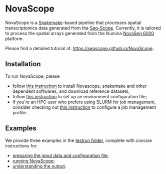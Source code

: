 # NovaScope

NovaScope is a [Snakemake](https://snakemake.readthedocs.io/en/stable/)-based pipeline that processes spatial transcriptomics data generated from the [Seq-Scope](https://doi.org/10.1016/j.cell.2021.05.010). Currently, it is tailored to process the spatial arrays generated from the Illumina [NovaSeq 6000](https://www.illumina.com/systems/sequencing-platforms/novaseq.html) platform.

Please find a detailed tutorial at: https://seqscope.github.io/NovaScope.

## Installation

To run NovaScope, please 
* follow [this instruction](https://seqscope.github.io/NovaScope/installation/requirement/) to install Novascope, snakemake and other dependent softwares, and download reference datasets;
* follow [this instruction](https://seqscope.github.io/NovaScope/installation/env_setup/) to set up an environment configuration file;
* if you're an HPC user who prefers using SLURM for job management, consider checking out [this instruction](https://seqscope.github.io/NovaScope/installation/slurm/) to configure a job management profile.

## Examples

We provide three examples in the [testrun folder](./testrun), complete with concise instructions for:
* [preparing the input data and configuration file](https://seqscope.github.io/NovaScope/getting_started/prep_input/);
* [running NovaScope](https://seqscope.github.io/NovaScope/getting_started/execute/);
* [understanding the output](https://seqscope.github.io/NovaScope/getting_started/output/).